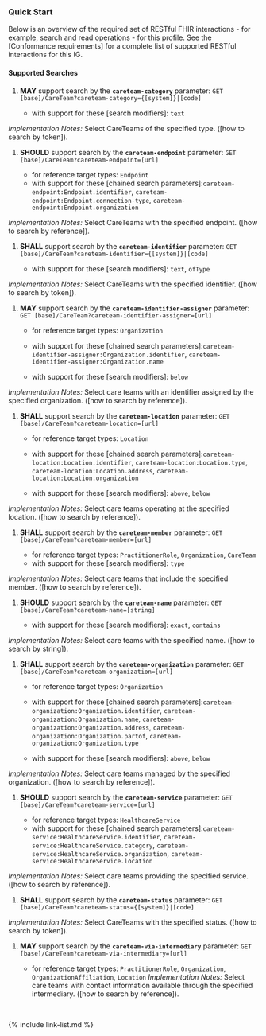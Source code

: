 ### Quick Start
Below is an overview of the required set of RESTful FHIR interactions - for
example, search and read operations - for this profile. See the [Conformance requirements]
for a complete list of supported RESTful interactions for this IG.

#### Supported Searches
1. **MAY** support search by the **`careteam-category`** parameter:
  `GET [base]/CareTeam?careteam-category={[system]}|[code]`
    
    - with support for these [search modifiers]: `text`
    
  *Implementation Notes:* Select CareTeams of the specified type. ([how to search by token]).
  <br />
  
1. **SHOULD** support search by the **`careteam-endpoint`** parameter:
  `GET [base]/CareTeam?careteam-endpoint=[url]`
    
    - for reference target types: `Endpoint`
    - with support for these [chained search parameters]:`careteam-endpoint:Endpoint.identifier`, `careteam-endpoint:Endpoint.connection-type`, `careteam-endpoint:Endpoint.organization`
    
  *Implementation Notes:* Select CareTeams with the specified endpoint. ([how to search by reference]).
  <br />
  
1. **SHALL** support search by the **`careteam-identifier`** parameter:
  `GET [base]/CareTeam?careteam-identifier={[system]}|[code]`
    
    - with support for these [search modifiers]: `text`, `ofType`
    
  *Implementation Notes:* Select CareTeams with the specified identifier. ([how to search by token]).
  <br />
  
1. **MAY** support search by the **`careteam-identifier-assigner`** parameter:
  `GET [base]/CareTeam?careteam-identifier-assigner=[url]`
    
    - for reference target types: `Organization`
    - with support for these [chained search parameters]:`careteam-identifier-assigner:Organization.identifier`, `careteam-identifier-assigner:Organization.name`
    
    - with support for these [search modifiers]: `below`
    
  *Implementation Notes:* Select care teams with an identifier assigned by the specified organization. ([how to search by reference]).
  <br />
  
1. **SHALL** support search by the **`careteam-location`** parameter:
  `GET [base]/CareTeam?careteam-location=[url]`
    
    - for reference target types: `Location`
    - with support for these [chained search parameters]:`careteam-location:Location.identifier`, `careteam-location:Location.type`, `careteam-location:Location.address`, `careteam-location:Location.organization`
    
    - with support for these [search modifiers]: `above`, `below`
    
  *Implementation Notes:* Select care teams operating at the specified location. ([how to search by reference]).
  <br />
  
1. **SHALL** support search by the **`careteam-member`** parameter:
  `GET [base]/CareTeam?careteam-member=[url]`
    
    - for reference target types: `PractitionerRole`, `Organization`, `CareTeam`
    - with support for these [search modifiers]: `type`
    
  *Implementation Notes:* Select care teams that include the specified member. ([how to search by reference]).
  <br />
  
1. **SHOULD** support search by the **`careteam-name`** parameter:
  `GET [base]/CareTeam?careteam-name=[string]`
    
    - with support for these [search modifiers]: `exact`, `contains`
    
  *Implementation Notes:* Select care teams with the specified name. ([how to search by string]).
  <br />
  
1. **SHALL** support search by the **`careteam-organization`** parameter:
  `GET [base]/CareTeam?careteam-organization=[url]`
    
    - for reference target types: `Organization`
    - with support for these [chained search parameters]:`careteam-organization:Organization.identifier`, `careteam-organization:Organization.name`, `careteam-organization:Organization.address`, `careteam-organization:Organization.partof`, `careteam-organization:Organization.type`
    
    - with support for these [search modifiers]: `above`, `below`
    
  *Implementation Notes:* Select care teams managed by the specified organization. ([how to search by reference]).
  <br />
  
1. **SHOULD** support search by the **`careteam-service`** parameter:
  `GET [base]/CareTeam?careteam-service=[url]`
    
    - for reference target types: `HealthcareService`
    - with support for these [chained search parameters]:`careteam-service:HealthcareService.identifier`, `careteam-service:HealthcareService.category`, `careteam-service:HealthcareService.organization`, `careteam-service:HealthcareService.location`
    
  *Implementation Notes:* Select care teams providing the specified service. ([how to search by reference]).
  <br />
  
1. **SHALL** support search by the **`careteam-status`** parameter:
  `GET [base]/CareTeam?careteam-status={[system]}|[code]`
    
  *Implementation Notes:* Select CareTeams with the specified status. ([how to search by token]).
  <br />
  
1. **MAY** support search by the **`careteam-via-intermediary`** parameter:
  `GET [base]/CareTeam?careteam-via-intermediary=[url]`
    
    - for reference target types: `PractitionerRole`, `Organization`, `OrganizationAffiliation`, `Location`
  *Implementation Notes:* Select care teams with contact information available through the specified intermediary. ([how to search by reference]).
  <br />
  

{% include link-list.md %}